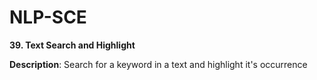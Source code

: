 # NLP-SCE

**39. Text Search and Highlight**

**Description**: Search for a keyword in a text and highlight it's occurrence
